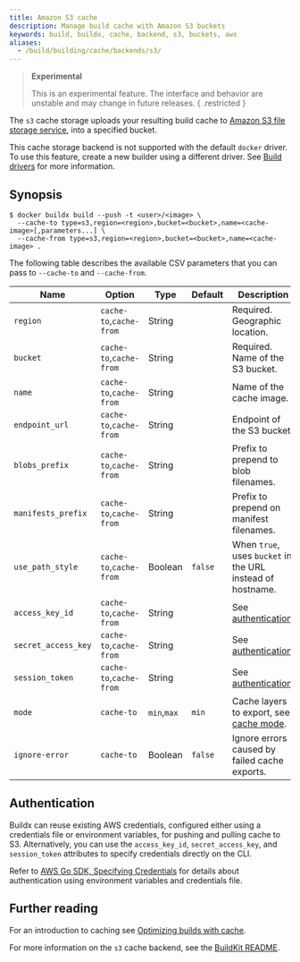 ```yaml
---
title: Amazon S3 cache
description: Manage build cache with Amazon S3 buckets
keywords: build, buildx, cache, backend, s3, buckets, aws
aliases:
  - /build/building/cache/backends/s3/
---
```


> **Experimental**
>
> This is an experimental feature. The interface and behavior are unstable and
> may change in future releases.
{ .restricted }

The `s3` cache storage uploads your resulting build cache to
[Amazon S3 file storage service](https://aws.amazon.com/s3/),
into a specified bucket.

This cache storage backend is not supported with the default `docker` driver.
To use this feature, create a new builder using a different driver. See
[Build drivers](../../drivers/_index.md) for more information.

## Synopsis

```console
$ docker buildx build --push -t <user>/<image> \
  --cache-to type=s3,region=<region>,bucket=<bucket>,name=<cache-image>[,parameters...] \
  --cache-from type=s3,region=<region>,bucket=<bucket>,name=<cache-image> .
```

The following table describes the available CSV parameters that you can pass to
`--cache-to` and `--cache-from`.

| Name                | Option                  | Type        | Default | Description                                                |
| ------------------- | ----------------------- | ----------- | ------- | ---------------------------------------------------------- |
| `region`            | `cache-to`,`cache-from` | String      |         | Required. Geographic location.                             |
| `bucket`            | `cache-to`,`cache-from` | String      |         | Required. Name of the S3 bucket.                           |
| `name`              | `cache-to`,`cache-from` | String      |         | Name of the cache image.                                   |
| `endpoint_url`      | `cache-to`,`cache-from` | String      |         | Endpoint of the S3 bucket.                                 |
| `blobs_prefix`      | `cache-to`,`cache-from` | String      |         | Prefix to prepend to blob filenames.                       |
| `manifests_prefix`  | `cache-to`,`cache-from` | String      |         | Prefix to prepend on manifest filenames.                   |
| `use_path_style`    | `cache-to`,`cache-from` | Boolean     | `false` | When `true`, uses `bucket` in the URL instead of hostname. |
| `access_key_id`     | `cache-to`,`cache-from` | String      |         | See [authentication][1].                                   |
| `secret_access_key` | `cache-to`,`cache-from` | String      |         | See [authentication][1].                                   |
| `session_token`     | `cache-to`,`cache-from` | String      |         | See [authentication][1].                                   |
| `mode`              | `cache-to`              | `min`,`max` | `min`   | Cache layers to export, see [cache mode][2].               |
| `ignore-error`      | `cache-to`              | Boolean     | `false` | Ignore errors caused by failed cache exports.              |

[1]: #authentication
[2]: _index.md#cache-mode

## Authentication

Buildx can reuse existing AWS credentials, configured either using a
credentials file or environment variables, for pushing and pulling cache to S3.
Alternatively, you can use the `access_key_id`, `secret_access_key`, and
`session_token` attributes to specify credentials directly on the CLI.

Refer to [AWS Go SDK, Specifying Credentials][3] for details about
authentication using environment variables and credentials file.

[3]: https://docs.aws.amazon.com/sdk-for-go/v1/developer-guide/configuring-sdk.html#specifying-credentials

## Further reading

For an introduction to caching see [Optimizing builds with cache](../_index.md).

For more information on the `s3` cache backend, see the
[BuildKit README](https://github.com/moby/buildkit#s3-cache-experimental).
